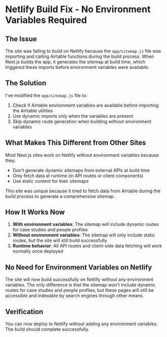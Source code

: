 # Netlify Build Fix - No Environment Variables Required

## The Issue
The site was failing to build on Netlify because the `app/sitemap.js` file was importing and calling Airtable functions during the build process. When Next.js builds the app, it generates the sitemap at build time, which triggered these imports before environment variables were available.

## The Solution
I've modified the `app/sitemap.js` file to:
1. Check if Airtable environment variables are available before importing the Airtable utilities
2. Use dynamic imports only when the variables are present
3. Skip dynamic route generation when building without environment variables

## What Makes This Different from Other Sites
Most Next.js sites work on Netlify without environment variables because they:
- Don't generate dynamic sitemaps from external APIs at build time
- Only fetch data at runtime (in API routes or client components)
- Use static content for their sitemaps

This site was unique because it tried to fetch data from Airtable during the build process to generate a comprehensive sitemap.

## How It Works Now
1. **With environment variables**: The sitemap will include dynamic routes for case studies and people profiles
2. **Without environment variables**: The sitemap will only include static routes, but the site will still build successfully
3. **Runtime behavior**: All API routes and client-side data fetching will work normally once deployed

## No Need for Environment Variables on Netlify
The site will now build successfully on Netlify without any environment variables. The only difference is that the sitemap won't include dynamic routes for case studies and people profiles, but these pages will still be accessible and indexable by search engines through other means.

## Verification
You can now deploy to Netlify without adding any environment variables. The build should complete successfully.